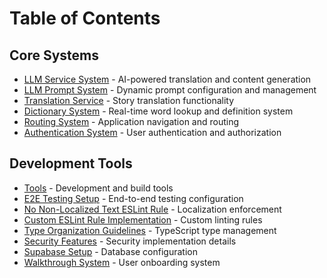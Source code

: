 # Table of Contents

## Core Systems

- [LLM Service System](llm-service-system.md) - AI-powered translation and content generation
- [LLM Prompt System](llm-prompt-system.md) - Dynamic prompt configuration and management
- [Translation Service](translation-service.md) - Story translation functionality
- [Dictionary System](dictionary-system.md) - Real-time word lookup and definition system
- [Routing System](routing-system.md) - Application navigation and routing
- [Authentication System](auth-system.md) - User authentication and authorization

## Development Tools

- [Tools](tools.md) - Development and build tools
- [E2E Testing Setup](e2e-qa.md) - End-to-end testing configuration
- [No Non-Localized Text ESLint Rule](no-non-localized-text-rule.md) - Localization enforcement
- [Custom ESLint Rule Implementation](custom-eslint-rule-implementation.md) - Custom linting rules
- [Type Organization Guidelines](type-organization-guidelines.md) - TypeScript type management
- [Security Features](security-features.md) - Security implementation details
- [Supabase Setup](supabase-setup.md) - Database configuration
- [Walkthrough System](walkthrough-system.md) - User onboarding system
